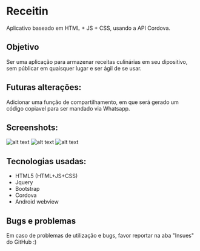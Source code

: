 # Receitin
Aplicativo baseado em HTML + JS + CSS, usando a API Cordova. 

## Objetivo
Ser uma aplicação para armazenar receitas culinárias em seu dipositivo, sem públicar em quaisquer lugar e ser ágil de se usar.

## Futuras alterações:
Adicionar uma função de compartilhamento, em que será gerado um código copiavel para ser mandado via Whatsapp.

## Screenshots: 
![alt text](https://i.imgur.com/M1BbbES.png)
![alt text](https://i.imgur.com/4Uv3PMJ.png)
![alt text](https://i.imgur.com/Oba2d7V.png)

## Tecnologias usadas:
* HTML5 (HTML+JS+CSS)
* Jquery
* Bootstrap
* Cordova
* Android webview

## Bugs e problemas
Em caso de problemas de utilização e bugs, favor reportar na aba "Insues" do GitHub :)